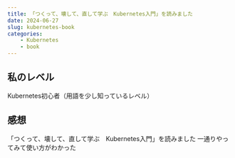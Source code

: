 ```yaml
---
title: 「つくって、壊して、直して学ぶ　Kubernetes入門」を読みました
date: 2024-06-27
slug: kubernetes-book
categories:
    - Kubernetes
    - book
---
```


## 私のレベル
Kubernetes初心者（用語を少し知っているレベル）

## 感想
「つくって、壊して、直して学ぶ　Kubernetes入門」を読みました
一通りやってみて使い方がわかった
